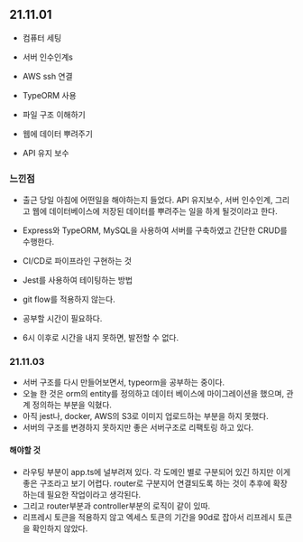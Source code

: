 ## 21.11.01
* 컴퓨터 세팅
* 서버 인수인계s
* AWS ssh 연결
* TypeORM 사용
* 파일 구조 이해하기

* 웹에 데이터 뿌려주기
* API 유지 보수
### 느낀점
* 출근 당일 아침에 어떤일을 해야하는지 들었다. API 유지보수, 서버 인수인계,
그리고 웹에 데이터베이스에 저장된 데이터를 뿌려주는 일을 하게 될것이라고 한다.
* Express와 TypeORM, MySQL을 사용하여 서버를 구축하였고 간단한 CRUD를 수행한다. 
* CI/CD로 파이프라인 구현하는 것
* Jest를 사용하여 테이팅하는 방법
* git flow를 적용하지 않는다. 

* 공부할 시간이 필요하다. 
* 6시 이후로 시간을 내지 못하면, 발전할 수 없다.

### 21.11.03
* 서버 구조를 다시 만들어보면서, typeorm을 공부하는 중이다. 
* 오늘 한 것은 orm의 entity를 정의하고 데이터 베이스에 마이그레이션을 했으며, 관계 정의하는 부분을 익혔다. 
* 아직 jest나, docker, AWS의 S3로 이미지 업로드하는 부분을 하지 못했다.
* 서버의 구조를 변경하지 못하지만 좋은 서버구조로 리팩토링 하고 있다.

#### 해야할 것
* 라우팅 부분이 app.ts에 널부려져 있다. 각 도메인 별로 구분되어 있긴 하지만 이게 좋은 구조라고 보기 어렵다. router로 구분지어 연결되도록 하는 것이 추후에 확장하는데 필요한 작업이라고 생각된다. 
* 그리고 router부분과 controller부분의 로직이 같이 있따. 
* 리프레시 토큰을 적용하지 않고 엑세스 토큰의 기간을 90d로 잡아서 리프레시 토큰을 확인하지 않았다. 